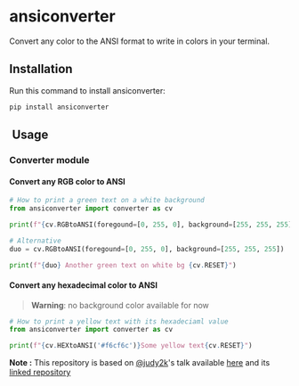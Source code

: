 # ansiconverter  

Convert any color to the ANSI format to write in colors in your terminal.

## Installation

Run this command to install ansiconverter:

```python
pip install ansiconverter
```

##  Usage

### Converter module

#### Convert any RGB color to ANSI

```python
# How to print a green text on a white background
from ansiconverter import converter as cv

print(f"{cv.RGBtoANSI(foregound=[0, 255, 0], background=[255, 255, 255])}Green text on white background{cv.RESET}")

# Alternative
duo = cv.RGBtoANSI(foregound=[0, 255, 0], background=[255, 255, 255])

print(f"{duo} Another green text on white bg {cv.RESET}")

```

#### Convert any hexadecimal color to ANSI  

> **Warning**: no background color available for now

```python
# How to print a yellow text with its hexadeciaml value
from ansiconverter import converter as cv

print(f"{cv.HEXtoANSI('#f6cf6c')}Some yellow text{cv.RESET}")

```

**Note :** This repository is based on [@judy2k](https://github.com/judy2k)'s talk available [here](https://youtu.be/GIF3LaRqgXo) and its [linked repository](https://github.com/judy2k/publishing_python_packages_talk)
